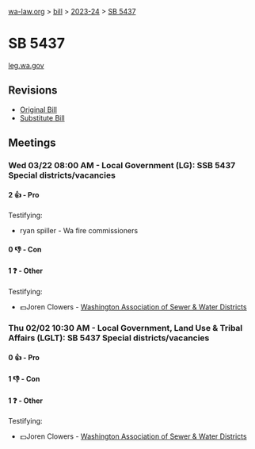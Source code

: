 [wa-law.org](/) > [bill](/bill/) > [2023-24](/bill/2023-24/) > [SB 5437](/bill/2023-24/sb/5437/)

# SB 5437
[leg.wa.gov](https://app.leg.wa.gov/billsummary?BillNumber=5437&Year=2023&Initiative=false)

## Revisions
* [Original Bill](1/)
* [Substitute Bill](S/)

## Meetings
### Wed 03/22 08:00 AM - Local Government (LG): SSB 5437 Special districts/vacancies
#### 2 👍 - Pro
Testifying:
* ryan spiller - Wa fire commissioners

#### 0 👎 - Con

#### 1 ❓ - Other
Testifying:
* 💵Joren Clowers - [Washington Association of Sewer & Water Districts](/org/washington_association_of_sewer_&_water_districts/)

### Thu 02/02 10:30 AM - Local Government, Land Use & Tribal Affairs (LGLT): SB 5437 Special districts/vacancies
#### 0 👍 - Pro

#### 1 👎 - Con

#### 1 ❓ - Other
Testifying:
* 💵Joren Clowers - [Washington Association of Sewer & Water Districts](/org/washington_association_of_sewer_&_water_districts/)
